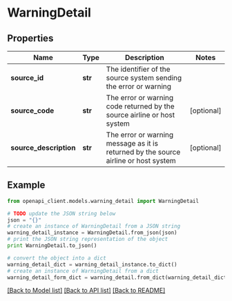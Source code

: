 # WarningDetail


## Properties
Name | Type | Description | Notes
------------ | ------------- | ------------- | -------------
**source_id** | **str** | The identifier of the source system sending the error or warning | 
**source_code** | **str** | The error or warning code returned by the source airline or host system | [optional] 
**source_description** | **str** | The error or warning message as it is returned by the source airline or host system | [optional] 

## Example

```python
from openapi_client.models.warning_detail import WarningDetail

# TODO update the JSON string below
json = "{}"
# create an instance of WarningDetail from a JSON string
warning_detail_instance = WarningDetail.from_json(json)
# print the JSON string representation of the object
print WarningDetail.to_json()

# convert the object into a dict
warning_detail_dict = warning_detail_instance.to_dict()
# create an instance of WarningDetail from a dict
warning_detail_form_dict = warning_detail.from_dict(warning_detail_dict)
```
[[Back to Model list]](../README.md#documentation-for-models) [[Back to API list]](../README.md#documentation-for-api-endpoints) [[Back to README]](../README.md)


